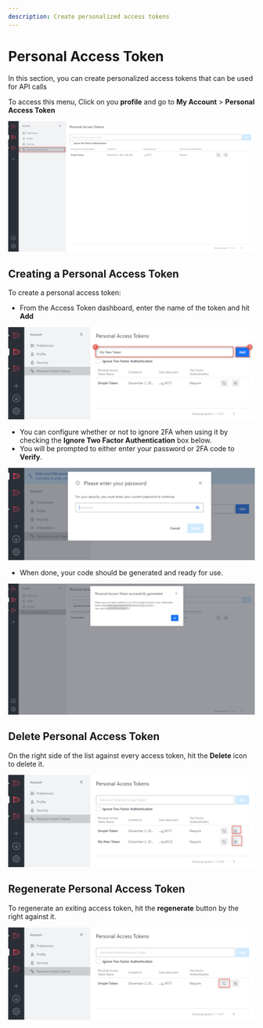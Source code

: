 ```yaml
---
description: Create personalized access tokens
---
```


# Personal Access Token

In this section, you can create personalized access tokens that can be used for API calls

To access this menu, Click on you **profile** and go to **My Account** > **Personal Access Token**

![](<../../../../.gitbook/assets/image (647) (1) (2).png>)

## **Creating a Personal Access Token**

To create a personal access token:

* From the Access Token dashboard, enter the name of the token and hit **Add**

![](<../../../../.gitbook/assets/image (669) (1) (1) (1).png>)

* You can configure whether or not to ignore 2FA when using it by checking the **Ignore Two Factor Authentication** box below.
* You will be prompted to either enter your password or 2FA code to **Verify**.

![](<../../../../.gitbook/assets/image (641) (1) (1) (1) (1).png>)

* When done, your code should be generated and ready for use.

![](<../../../../.gitbook/assets/image (666) (1) (1) (1).png>)

## Delete Personal Access Token

On the right side of the list against every access token, hit the **Delete** icon to delete it.

![](<../../../../.gitbook/assets/image (688) (1) (1).png>)

## Regenerate Personal Access Token

To regenerate an exiting access token, hit the **regenerate** button by the right against it.

![](<../../../../.gitbook/assets/image (636) (1) (1) (1).png>)
